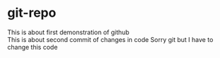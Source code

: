 # git-repo
This is about first demonstration of github
<br>
This is about second commit of changes in code
Sorry git but I have to change this code
